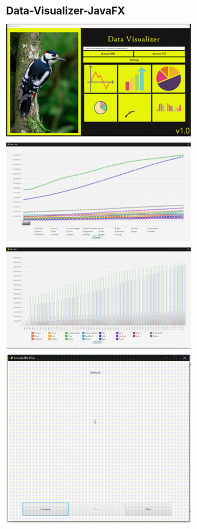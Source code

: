 # Data-Visualizer-JavaFX
![alt text](/img/1.gif "Logo Title Text 1")

![alt text](/img/1.jpg)

![alt text](/img/2.jpg)

![alt text](/img/2.gif "Logo Title Text 1")
